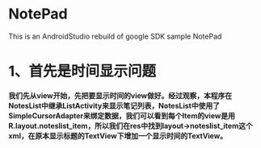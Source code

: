 # NotePad
This is an AndroidStudio rebuild of google SDK sample NotePad
# 1、首先是时间显示问题
#### 我们先从view开始，先把要显示时间的view做好。经过观察，本程序在NotesList中继承ListActivity来显示笔记列表，NotesList中使用了SimpleCursorAdapter来绑定数据，我们可以看到每个Item的view是用R.layout.noteslist_item，所以我们在res中找到layout->noteslist_item这个xml，在原本显示标题的TextView下增加一个显示时间的TextView。

